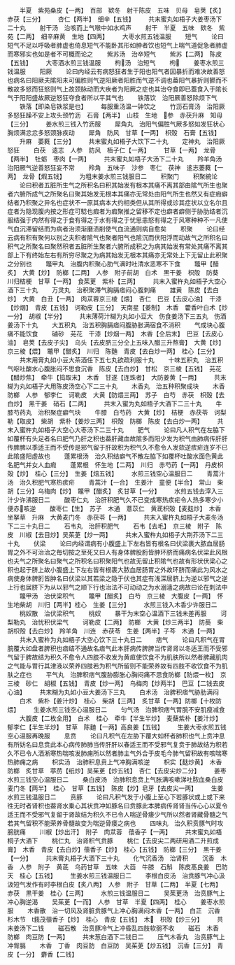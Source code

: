<!-- { "loadSidebar": true } -->
　　半夏　紫苑桑皮【一两】　百部　欵冬　射干陈皮　五味　贝母　皂荚【炙】　赤茯【三分】
　　杏仁【两半】　细辛【五钱】
　　共末蜜丸如梧子大姜枣汤下二十丸
　　射干汤　治咳而上气喉中如水鸡声
　　射干　半夏　五味　欵冬　紫苑【二两】　细辛麻黄　生地【四两】
　　大枣水煎五钱温服
　　短气
　　论曰短气不足以呼吸者肺虚也倚息短气不能卧其形如肿者饮也短气上喘气道促急者肺虚而寒邪实也如是者不可概而论之
　　紫苏汤　治卒短气
　　紫苏【二两】　陈皮【五钱】
　　大枣酒水煎三钱温服
　　枸汤　治短气
　　枸
　　姜枣水煎三钱温服
　　阳厥
　　论曰内经云有病怒狂者生于阳也阳气者因暴折而难决故善怒也病名曰阳厥夫隂阳未可偏胜则气逆阳厥者阳胜而气逆不调也葢阳气暴折则鬰而不散故多怒而狂怒则气上故颈脉动而大疾者为阳厥之症也其治夺食即已葢食入于隂长气于阳阳盛故厥逆怒狂夺食者所以平其气也
　　铁落饮　治阳厥善怒除烦下气
　　铁落【即染皂铁浆是也】
　　每服重汤温一钟饮之
　　竹沥石膏汤　治阳厥多怒狂躁不安上攻头颈竹沥　石膏【两半】　山枝　生地　参　赤茯升麻　知母【三分】
　　姜水煎三钱入竹沥服
　　犀角丸　治阳气偏胜气厥多怒如发狂状心胸烦满忿忿多怒颈脉疾动
　　犀角　防风　甘草【一两】　枳殻　石膏【五钱】
　　升麻　萎蕤【三分】
　　共末蜜丸如梧子大饮下二十丸
　　定神丸　治阳厥怒狂
　　白茯　逺志　人参　防风　栢子仁【一两】
　　甘草【一两】　龙骨【两半】　牡蛎　枣肉【一两】
　　共末蜜丸如梧子大汤下二十丸
　　羚羊角汤　治阳厥气逆善怒狂妄不常
　　羚角　五味子　沙参　枣仁　茯神　逺志萎蕤【一两】　龙骨【煆五钱】
　　为粗末姜水煎三钱服日二
　　积聚门
　　积聚綂论
　　论曰积者五脏所生气之所积名曰积其始发有根本其痛不离其部由隂气所生也聚者六腑所成气之所聚名曰聚其始发无根本其痛亦无常处由阳气所生也然又有症瘕癖结者乃积聚之异名也症状不一原其病本大约相类但从其所得或诊其症状以立名尔且症者为隐现腹内按之形症可騐也瘕者为瘕聚推之留移不定也癖者癖侧于胁肋结者沉服结强于内然有得之于食有得之于水有得之于忧思恚怒有得之于风寒种种不一凡使气血沉滞留结而为病者治须渐磨渍削使气血流通则病自愈矣
　　积聚
　　论曰经云病有积有聚何以别之夫积者隂气也聚者阳气也隂沉而伏阳浮而动故气之所积名曰积气之所聚名曰聚然积者五脏所生聚者六腑所成积之为病其始发有常处其痛不离其部上下有终始左右有所穷尽聚之为病其始发无根本其痛亦无常处上下无留止此积聚之分别也
　　鼈甲丸　治腹内积聚心肋气满时吐清水恶寒不下食
　　鼈甲【醋炙】　大黄【炒】　防榔【二两】　人参　附子前胡　白术　黒干姜　枳殻　防葵　川归桔梗　甘草【一两】　食茱茰　紫朴【三两】
　　共末入蜜杵丸如梧子大空心酒下三十丸
　　万灵丸　治积聚滞气胸膈痞闷心腹刺痛
　　雄黄　陈皮【去白炒】　大黄　白丑【一两】　肉苁蓉京三棱【煨】　杏仁　巴豆【去皮心油】　干漆【炒烟】　青皮【五钱】　诃勒皮【三分】　天南星【姜制】　木香　藿香叶白术【炒一分】　胡椒【半分】
　　共末薄荷汁糊为丸如小豆大　伤食姜汤下三五丸　伤酒姜汤下十丸
　　大五积丸　治五积胸膈痞闷腹胁胀满宿食不消积
　　气成块心腹痛不能饮食
　　磠砂　芫花　干漆【炒烟一两】　木香【仝后末】　巴豆【去皮心油】　皂荚【去皮子尖】　乌头【去皮脐三分仝上五味入醋三升熬膏】　大黄【炒】　京三棱【煨】　鼈甲【醋炙】　川归　陈麯　青皮【去白炒一两】　桂心【三分】
　　共末用膏丸如小豆大茶酒任下五七丸欲疏利服十丸
　　十味五积丸　治五积气呕吐酸水心腹胀闷不思食沉香　陈皮【去白炒】　甘松　京三棱【五钱】　芫花【醋炒焦】　牵牛【捣取末】　木香　甘遂【连珠者】　大防姜黄【一两】
　　共末糊为丸如梧子大用陈皮汤空心下二三十丸
　　木香丸　治五种积聚成块
　　木香　防榔　人参　郁李仁　诃勒皮　大黄【防煨三两】　苏子　白芍　赤茯　枳殻【去白炒】　黑干姜　硝石【二两】
　　共末入蜜为丸如梧子大酒下二三十丸
　　牛膝芍药丸　治积聚症癖气块
　　牛膝　白芍药　大黄【炒】　桔梗　赤茯苓　诃梨勒【取皮】　柴胡　紫朴【姜炒三两】　枳殻　防榔　陈皮【去白炒一两】
　　共末入蜜杵丸如梧子大空心大枣汤下二三十丸
　　肥气
　　论曰凡人积气在左脇下如覆杯有头足者名曰肥气乃肝之积也葢肝藏血故隂多而阳少发为积气由肺病传肝肝传脾脾以季适王而不受传是邪气留于肝故积为积气久不愈令人发欬逆痎疟连岁不已此隂盛阳虚故也
　　蓬累根汤　治久积结癖气不散左脇下如覆杯吐酸水面色黄此名肥气并女人血瘕
　　蓬累根　怀生地【二两】　川归　赤芍药【一两】　丹皮枳殻【炒】　桂心【三分】　生姜【焙五钱】
　　水煎三钱空心温服日二
　　青蒿汁汤　治久积肥气寒热痎疟
　　青蒿汁【一合】　生姜汁　童便【半合】　常山　柴胡【三分】乌梅肉【炒】　鼈甲【醋炙】　炙甘草【一分】
　　水煎五钱去滓入三汁少许沸服日二
　　酸枣仁丸　治肝积肥气久不已变成寒热痎疟令人热多寒少小便赤咳逆
　　酸枣仁【生】　苏子　木通　薏苡仁　黄茋枳殻【麦麸炒】　木香　坐拏草　升麻　大黄麦门冬　赤茯苓【一两】
　　共末入蜜杵丸如梧子大麦冬汤下二三十丸日二
　　石韦丸　治肝积肥气
　　石韦【去毛】　京三棱　附子　陈皮　川椒【去目炒】吴茱茰【炒一两】
　　共末入蜜杵丸如梧子大荆芥汤下二三十丸
　　伏梁
　　论曰内经谓病有小腹盛上下左右皆有根名曰伏梁裹大脓血居肠胃之外不可治治之毎切按之至死又曰人有身体髀股胻皆肿环脐而痛病名伏梁此风根也夫气之所聚名曰聚气之所积名曰积聚阳气也故无留止积隂气也故有形状伏梁心之积也起于脐上故小腹盛上下左右皆有根裹大脓血居肠胃之外故环脐而痛此为风水之病使身体髀胻皆肿名曰伏梁以其若梁之隐于伏也其症有浅深居脐上为逆以邪气之逆上行也居脐下为从以邪气之顺下行也治法不可动动之为水溺濇之病故曰论在刺法中
　　鼈甲汤　治伏梁积气
　　鼈甲【醋炙】　白芍　京三棱　大腹皮【一两】　怀生地柴胡　川归【两半】桂心　生姜【三分】
　　水煎三钱入木香少许服日二
　　桃奴散　治伏梁积气
　　桃奴
　　暴干为末空心温酒下三钱未差再服
　　诃梨勒丸　治忧积伏梁气
　　诃勒皮【二两】　防榔　大黄【炒三两半】　防葵　柴胡枳殻【去白炒】　羚羊角　川连　赤茯苓　生姜【两半】子芩　木通【一两】
　　共末入蜜杵为丸如梧子大空心饮下三十丸日二
　　痞气
　　论曰凡积气在胃脘覆大如盘者脾积也痞结不通故名痞气此本肝病传脾脾当传肾肾以冬适王而不受邪气留于脾故结为积久不愈令人四肢不收发为黄疸使饮食不为肌肤所以然者脾藏肌肉之气能与胃行其津液以荣养四肢若为积气所留则不能荣养故有四肢不收饮食不为肌肤之症也
　　平气丸　治脾积痞气腹胁膨胀心胸闷痛不思食防榔【防煨一枚】　京三棱　砂仁　胡椒【五钱】　青皮【炒一两】　乌梅肉【炒两半】　巴豆【二钱去皮心油】
　　共末糊为丸如小豆大姜汤下三丸
　　白术汤　治脾积痞气胁肋满闷
　　白术　紫朴【姜汁炒】　桂心　柴胡【三两】　炙甘草【一两】防榔【十枚防煨】
　　生姜水煎三钱空心温服日二
　　匀气汤　治脾积痞气胃脘不安肌瘦减食
　　大腹皮【二枚全用】　白术　桂心　牵牛【半生半炒】　麦蘖紫朴【姜汁炒】　郁李仁【半生半炒】　甘草　陈麯【一两】高良姜【五钱】
　　生姜大枣水煎五钱空心温服再晚服
　　息贲
　　论曰凡积气在左胁下覆大如杯者肺积也气上贲冲息有所妨名曰息贲此本心病传肺肺当传肝肝以春适王而不受邪气复贲于肺故结为积若久不已令人洒淅寒热喘咳发肺痈所以然者肺主气外合于皮毛今肺气留积故有咳喘寒热肺痈之病
　　枳实汤　治肺积息贲上气冲胸满咳逆
　　枳实【麸炒黄】　木香　防榔　炙甘草　葶苈【纸炒】吴茱茰【炒五钱】　杏仁【去皮尖炒二分】
　　姜枣水煎三钱空心温服日二
　　桑白皮汤　治肺积息贲上气胀满咳嗽涕吐脓血桑白皮　麦门冬【两半】　桂心　甘草【五钱】　陈皮【炒】皂牙【去皮尖一两】
　　生姜水煎三钱温服日二
　　贲豚
　　论曰凡积气发于小腹上至心下若豚状或上或下来徃无时者肾积也葢肾水乗心其状贲冲如豚名曰贲豚此本脾病传肾肾当传心心以夏令适王而不受邪气复留于肾故结为积久不已令人喘逆骨痿少气所以然者肾藏骨髓之气若其气留积不能荣养骨髓故变为喘逆骨痿之病也
　　四味丸　治久积贲豚气时攻膀胱痛
　　川椒【炒出汗】　附子　肉苁蓉　蘹香子【一两】
　　共末蜜丸如梧桐子大酒下
　　桃仁丸　治肾积气贲豚
　　桃仁【去皮尖二两研用酒二升煎成膏】　木香　青皮【去白炒】蘹香子【炒】　桂心【五钱】　防榔【三分】　黒干姜【一分】
　　共末膏丸梧子大酒下三十丸
　　化气沉香汤　治肾积
　　沉香　木香　人参　附子　黄茋　乌药甘草　五味　大茴　牛膝　石斛　陈皮髙良姜　巴防天　桂心【五钱】
　　生姜水煎三钱温服日二
　　李根白皮汤　治贲豚气冲心汲汲短气发作有时李根白皮【炙八两】　人参　附子　甘草【二两】　半夏【七两】　赤茯　黒干姜　桂心【三两】
　　水煎三钱温服日二
　　吴茱茰汤　治贲豚气上冲心胸逆渴
　　吴茱茰【一而】　人参　甘草　半夏【四两】　桂心
　　姜枣水煎服
　　木香散　治一切风及肾脏贲豚气上冲心胸满闷木香【一两】　白芷　沉香　杉木节　莪茂蘹香子【炒】　桂心　青皮【五钱】　木　枳殻【炒三分】
　　共末姜汤下二钱
　　磁石散　治贲豚冷气上冲昏乱四肢软弱不收
　　磁石　木香　防榔　肉豆防【一两】
　　共末葱白酒下二钱日二
　　压气木香丸　治贲豚气上冲胷膈
　　木香　丁香　肉豆防　白豆防　吴茱茰【炒五钱】　沉香【三分】　青皮【一分】　麝香【二钱】
